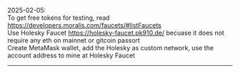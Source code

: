 2025-02-05: \
To get free tokens for testing, read https://developers.moralis.com/faucets/#listFaucets \
Use Holesky Faucet https://holesky-faucet.pk910.de/ becuase it does not require any eth on mainnet or gitcoin passort \
Create MetaMask wallet, add the Holesky as custom network, use the account address to mine at Holesky Faucet

----------------------------------
